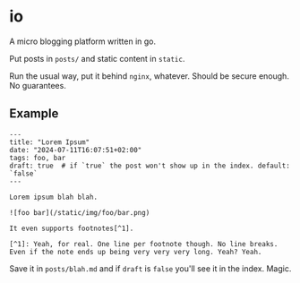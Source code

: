 io
==

A micro blogging platform written in go.

Put posts in `posts/` and static content in `static`.

Run the usual way, put it behind `nginx`, whatever. Should be secure enough. No
guarantees.

Example
-------

```
---
title: "Lorem Ipsum"
date: "2024-07-11T16:07:51+02:00"
tags: foo, bar
draft: true  # if `true` the post won't show up in the index. default: `false` 
---

Lorem ipsum blah blah.

![foo bar](/static/img/foo/bar.png)

It even supports footnotes[^1].

[^1]: Yeah, for real. One line per footnote though. No line breaks. Even if the note ends up being very very very long. Yeah? Yeah.
```

Save it in `posts/blah.md` and if `draft` is `false` you'll see it
in the index. Magic.
